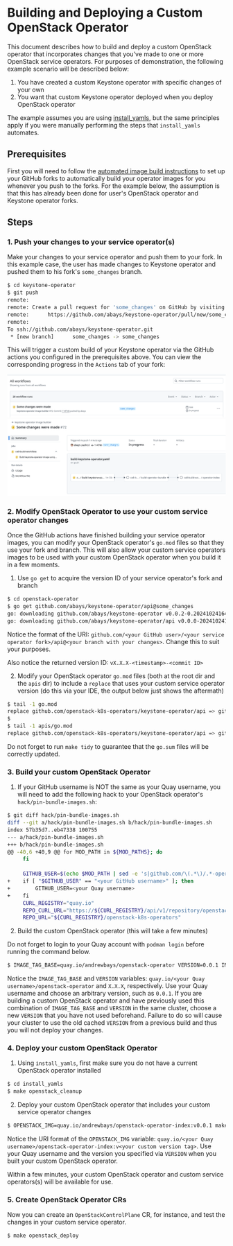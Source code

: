 # Building and Deploying a Custom OpenStack Operator

This document describes how to build and deploy a custom OpenStack operator that incorporates changes that
you've made to one or more OpenStack service operators.  For purposes of demonstration, the following example
scenario will be described below:

1. You have created a custom Keystone operator with specific changes of your own
2. You want that custom Keystone operator deployed when you deploy OpenStack operator

The example assumes you are using [install_yamls](https://github.com/openstack-k8s-operators/install_yamls), but
the same principles apply if you were manually performing the steps that `install_yamls` automates.

## Prerequisites

First you will need to follow the [automated image build instructions](image_build.md#creating-images-using-github-actions) to set up your GitHub
forks to automatically build your operator images for you whenever you push to the forks.  For the example
below, the assumption is that this has already been done for user's OpenStack operator and Keystone operator
forks.

## Steps

### 1. Push your changes to your service operator(s)

Make your changes to your service operator and push them to your fork.  In this example case, the user has made
changes to Keystone operator and pushed them to his fork's `some_changes` branch.

```bash
$ cd keystone-operator
$ git push
remote: 
remote: Create a pull request for 'some_changes' on GitHub by visiting:
remote:      https://github.com/abays/keystone-operator/pull/new/some_changes
remote: 
To ssh://github.com/abays/keystone-operator.git
 * [new branch]      some_changes -> some_changes
```

This will trigger a custom build of your Keystone operator via the GitHub actions you configured in the
prerequisites above.  You can view the corresponding progress in the `Actions` tab of your fork:

![Building images](images/github_action_building_images.png)
![Building images 2](images/github_action_building_images2.png)

### 2. Modify OpenStack Operator to use your custom service operator changes

Once the GitHub actions have finished building your service operator images, you can modify your
OpenStack operator's `go.mod` files so that they use your fork and branch.  This will also allow
your custom service operators images to be used with your custom OpenStack operator when you build
it in a few moments.

1. Use `go get` to acquire the version ID of your service operator's fork and branch

```bash
$ cd openstack-operator
$ go get github.com/abays/keystone-operator/api@some_changes
go: downloading github.com/abays/keystone-operator v0.0.2-0.20241024164030-114f7d6488b9
go: downloading github.com/abays/keystone-operator/api v0.0.0-20241024164030-114f7d6488b9
```

Notice the format of the URI: `github.com/<your GitHub user>/<your service operator fork>/api@<your branch with your changes>`.
Change this to suit your purposes.

Also notice the returned version ID: `vX.X.X-<timestamp>-<commit ID>`

2. Modify your OpenStack operator `go.mod` files (both at the root dir and the `apis` dir) to include a
`replace` that uses your custom service operator version (do this via your IDE, the output below just
shows the aftermath)

```bash
$ tail -1 go.mod
replace github.com/openstack-k8s-operators/keystone-operator/api => github.com/abays/keystone-operator/api v0.0.0-20241024164030-114f7d6488b9
$
$ tail -1 apis/go.mod
replace github.com/openstack-k8s-operators/keystone-operator/api => github.com/abays/keystone-operator/api v0.0.0-20241024164030-114f7d6488b9
```

Do not forget to run `make tidy` to guarantee that the `go.sum` files will be correctly updated.

### 3. Build your custom OpenStack Operator

1. If your GitHub username is NOT the same as your Quay username, you will need to add the following
hack to your OpenStack operator's `hack/pin-bundle-images.sh`:

```bash
$ git diff hack/pin-bundle-images.sh
diff --git a/hack/pin-bundle-images.sh b/hack/pin-bundle-images.sh
index 57b35d7..eb47338 100755
--- a/hack/pin-bundle-images.sh
+++ b/hack/pin-bundle-images.sh
@@ -40,6 +40,9 @@ for MOD_PATH in ${MOD_PATHS}; do
     fi
 
     GITHUB_USER=$(echo $MOD_PATH | sed -e 's|github.com/\(.*\)/.*-operator/.*$|\1|')
+    if [ "$GITHUB_USER" == "<your GitHub username>" ]; then
+        GITHUB_USER=<your Quay username>
+    fi
     CURL_REGISTRY="quay.io"
     REPO_CURL_URL="https://${CURL_REGISTRY}/api/v1/repository/openstack-k8s-operators"
     REPO_URL="${CURL_REGISTRY}/openstack-k8s-operators"
```

2. Build the custom OpenStack operator (this will take a few minutes)

Do not forget to login to your Quay account with `podman login` before running the command below.

```bash
$ IMAGE_TAG_BASE=quay.io/andrewbays/openstack-operator VERSION=0.0.1 IMG=$IMAGE_TAG_BASE:v$VERSION make manifests build docker-build docker-push bundle bundle-build bundle-push catalog-build catalog-push
```

Notice the `IMAGE_TAG_BASE` and `VERSION` variables: `quay.io/<your Quay username>/openstack-operator`
and `X.X.X`, respectively.  Use your Quay username and choose an arbitrary version, such as `0.0.1`.  If
you are building a custom OpenStack operator and have previously used this combination of `IMAGE_TAG_BASE`
and `VERSION` in the same cluster, choose a new `VERSION` that you have not used beforehand.  Failure to
do so will cause your cluster to use the old cached `VERSION` from a previous build and thus you will not
deploy your changes.

### 4. Deploy your custom OpenStack Operator

1.  Using `install_yamls`, first make sure you do not have a current OpenStack operator installed

```bash
$ cd install_yamls
$ make openstack_cleanup
```

2. Deploy your custom OpenStack operator that includes your custom service operator changes

```bash
$ OPENSTACK_IMG=quay.io/andrewbays/openstack-operator-index:v0.0.1 make openstack
```

Notice the URI format of the `OPENSTACK_IMG` variable: `quay.io/<your Quay username>/openstack-operator-index:v<your custom version tag>`.
Use your Quay username and the version you specified via `VERSION` when you built your custom OpenStack operator.

Within a few minutes, your custom OpenStack operator and custom service operators(s) will be available for use.

### 5. Create OpenStack Operator CRs

Now you can create an `OpenStackControlPlane` CR, for instance, and test the changes in your custom service operator.

```bash
$ make openstack_deploy
```
